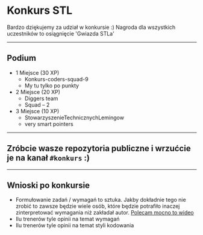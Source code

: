 # Konkurs STL

Bardzo dziękujemy za udział w konkursie :) Nagroda dla wszystkich uczestników to osiągnięcie 'Gwiazda STLa'

___

## Podium

* 1 Miejsce (30 XP)
  * Konkurs-coders-squad-9
  * My tu tylko po punkty
* 2 Miejsce (20 XP)
  * Diggers team
  * Squad – 2
* 3 Miejsce (10 XP)
  * StowarzyszenieTechnicznychLemingow
  * very smart pointers

___

## Zróbcie wasze repozytoria publiczne i wrzućcie je na kanał `#konkurs` :)

___

## Wnioski po konkursie

* Formułowanie zadań / wymagań to sztuka. Jakby dokładnie tego nie zrobić to zawsze będzie wiele osób, które będzie potrafiło inaczej zinterpretować wymagania niż zakładał autor. [Polecam mocno to wideo](https://www.youtube.com/watch?v=Ct-lOOUqmyY)
* Ilu trenerów tyle opinii na temat wymagań
* Ilu trenerów tyle opinii na temat styli kodowania

